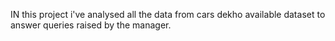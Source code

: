 IN this project i've analysed all the data from cars dekho available dataset to answer queries raised by the manager.

